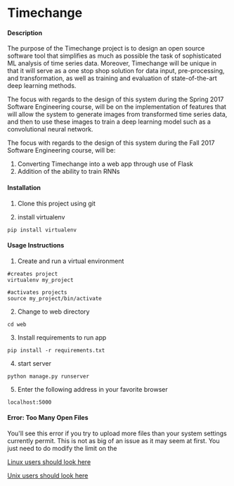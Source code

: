 # Timechange

#### Description

The purpose of the Timechange project is to design an open source software tool that simplifies as much as possible the task of sophisticated ML analysis of time series data. Moreover, Timechange will be unique in that it will serve as a one stop shop solution for data input, pre-processing, and transformation, as well as training and evaluation of state-of-the-art deep learning methods. 


The focus with regards to the design of this system during the Spring 2017 Software Engineering course, will be on the implementation of features that will allow the system to generate images from transformed time series data, and then to use these images to train a deep learning model such as a convolutional neural network.


The focus with regards to the design of this system during the Fall 2017 Software Engineering course, will be: 
1. Converting Timechange into a web app through use of Flask
2. Addition of the ability to train RNNs 

#### Installation
1. Clone this project using git

2. install virtualenv
```
pip install virtualenv
```

#### Usage Instructions

1. Create and run a virtual environment
```
#creates project
virtualenv my_project             

#activates projects
source my_project/bin/activate    
```

2. Change to web directory

```cd web```

3. Install requirements to run app

```pip install -r requirements.txt```

4. start server 

```python manage.py runserver```

5. Enter the following address in your favorite browser

```localhost:5000```

#### Error: Too Many Open Files

You'll see this error if you try to upload more files than your system settings currently permit. This is not as big of an issue as it may seem at first. You just need to do modify the limit on the 

[Linux users should look here](http://posidev.com/blog/2009/06/04/set-ulimit-parameters-on-ubuntu/)

[Unix users should look here](https://blog.dekstroza.io/ulimit-shenanigans-on-osx-el-capitan/)